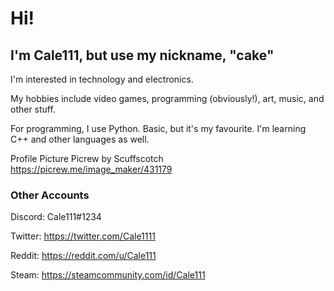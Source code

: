 # Hi!
## I'm Cale111, but use my nickname, "cake"

I'm interested in technology and electronics.

My hobbies include video games, programming (obviously!), art, music, and other stuff.

For programming, I use Python. Basic, but it's my favourite.
I'm learning C++ and other languages as well.

Profile Picture Picrew by Scuffscotch
https://picrew.me/image_maker/431179

### Other Accounts

Discord: Cale111#1234

Twitter: https://twitter.com/Cale1111

Reddit: https://reddit.com/u/Cale111

Steam: https://steamcommunity.com/id/Cale111
